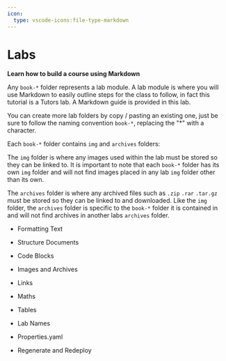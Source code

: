 ```yaml
---
icon:
  type: vscode-icons:file-type-markdown
---
```



# Labs


<b>Learn how to build a course using Markdown</b>


Any `book-*` folder represents a lab module. A lab module is where you will use Markdown to easily outline steps for the class to follow, in fact this tutorial is a Tutors lab. A Markdown guide is provided in this lab.

You can create more lab folders by copy / pasting an existing one, just be sure to follow the naming convention `book-*`, replacing the "\*" with a character.

Each `book-*` folder contains `img` and `archives` folders:

The `img` folder is where any images used within the lab must be stored so they can be linked to. It is important to note that each `book-*` folder has its own `img` folder and will not find images placed in any lab `img` folder other than its own.

The `archives` folder is where any archived files such as `.zip` `.rar` `.tar.gz` must be stored so they can be linked to and downloaded. Like the `img` folder, the `archives` folder is specific to the `book-*` folder it is contained in and will not find archives in another labs `archives` folder.

- Formatting Text


- Structure Documents


- Code Blocks


- Images and Archives


- Links


- Maths


- Tables


- Lab Names


- Properties.yaml


- Regenerate and Redeploy